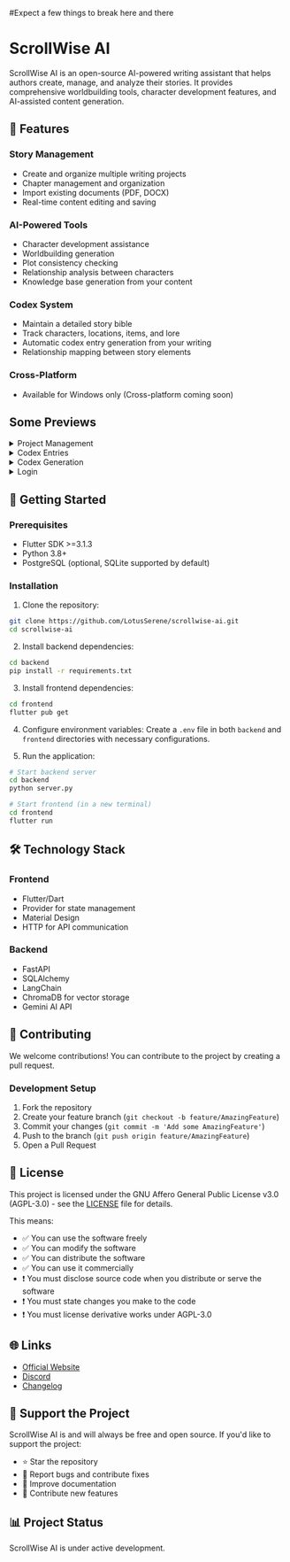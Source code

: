 #Expect a few things to break here and there

# ScrollWise AI

ScrollWise AI is an open-source AI-powered writing assistant that helps authors create, manage, and analyze their stories. It provides comprehensive worldbuilding tools, character development features, and AI-assisted content generation.

## 🌟 Features

### Story Management

- Create and organize multiple writing projects
- Chapter management and organization
- Import existing documents (PDF, DOCX)
- Real-time content editing and saving

### AI-Powered Tools

- Character development assistance
- Worldbuilding generation
- Plot consistency checking
- Relationship analysis between characters
- Knowledge base generation from your content

### Codex System

- Maintain a detailed story bible
- Track characters, locations, items, and lore
- Automatic codex entry generation from your writing
- Relationship mapping between story elements

### Cross-Platform

- Available for Windows only (Cross-platform coming soon)

## Some Previews

<details>
  <summary>Project Management</summary>
  
  ![1](https://github.com/user-attachments/assets/0587edbb-2c0a-4ff7-9594-58329606422e)
</details>
<details>
  <summary>Codex Entries</summary>
  
  ![2](https://github.com/user-attachments/assets/a263fed7-80af-4ecb-9df4-3d8da0f37fa8)
</details>

<details>
  <summary>Codex Generation</summary>
  
![3](https://github.com/user-attachments/assets/a6e330d2-51d6-41bb-9aad-8f07622c92fc)
  
</details>

<details>
  <summary>Login</summary>
  
![4](https://github.com/user-attachments/assets/c48cfa05-23cd-47f1-8278-817d3649918c)
  
</details>

## 🚀 Getting Started

### Prerequisites

- Flutter SDK >=3.1.3
- Python 3.8+
- PostgreSQL (optional, SQLite supported by default)

### Installation

1. Clone the repository:

```bash
git clone https://github.com/LotusSerene/scrollwise-ai.git
cd scrollwise-ai
```

2. Install backend dependencies:

```bash
cd backend
pip install -r requirements.txt
```

3. Install frontend dependencies:

```bash
cd frontend
flutter pub get
```

4. Configure environment variables:
   Create a `.env` file in both `backend` and `frontend` directories with necessary configurations.

5. Run the application:

```bash
# Start backend server
cd backend
python server.py

# Start frontend (in a new terminal)
cd frontend
flutter run
```

## 🛠️ Technology Stack

### Frontend

- Flutter/Dart
- Provider for state management
- Material Design
- HTTP for API communication

### Backend

- FastAPI
- SQLAlchemy
- LangChain
- ChromaDB for vector storage
- Gemini AI API

## 🤝 Contributing

We welcome contributions! You can contribute to the project by creating a pull request.

### Development Setup

1. Fork the repository
2. Create your feature branch (`git checkout -b feature/AmazingFeature`)
3. Commit your changes (`git commit -m 'Add some AmazingFeature'`)
4. Push to the branch (`git push origin feature/AmazingFeature`)
5. Open a Pull Request

## 📝 License

This project is licensed under the GNU Affero General Public License v3.0 (AGPL-3.0) - see the [LICENSE](LICENSE) file for details.

This means:

- ✅ You can use the software freely
- ✅ You can modify the software
- ✅ You can distribute the software
- ✅ You can use it commercially
- ❗ You must disclose source code when you distribute or serve the software
- ❗ You must state changes you make to the code
- ❗ You must license derivative works under AGPL-3.0

## 🌐 Links

- [Official Website](https://scrollwise.netlify.app/)
- [Discord](https://discord.gg/R8PUtxFPUq)
- [Changelog](https://github.com/LotusSerene/scrollwise-ai/blob/master/changelog.md)

## 💝 Support the Project

ScrollWise AI is and will always be free and open source. If you'd like to support the project:

- ⭐ Star the repository
- 🐛 Report bugs and contribute fixes
- 📖 Improve documentation
- 🎨 Contribute new features

## 📊 Project Status

ScrollWise AI is under active development.
